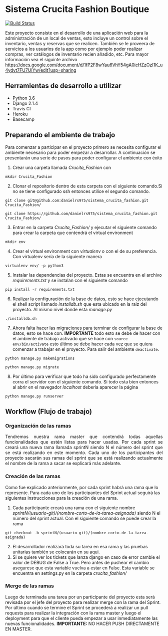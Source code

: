 Sistema Crucita Fashion Boutique
================================
[![Build Status](https://travis-ci.com/danielrs975/sistema_crucita_fashion.svg?branch=master)](https://travis-ci.com/danielrs975/sistema_crucita_fashion)

  Este proyecto consiste en el desarrollo de una aplicación web para la administración de un local de ventas, esto incluye un control sobre el inventario, ventas y reservas que se realicen. También se le proveera de servicios a los usuarios de la app como por ejemplo poder realizar compras, ver catálogos de inventario recien añadido, etc. Para mayor información vea el siguinte archivo https://docs.google.com/document/d/1fP2F8wYau6VhY54gA0icHZzOzI1K_u4ydvt7FU7UIYw/edit?usp=sharing

Herramientas de desarrollo a utilizar
-------------------------------------
* Python 3.6
* Django 2.1.4
* Travis CI
* Heroku
* Basecamp

Preparando el ambiente de trabajo
---------------------------------
  Para comenzar a participar en el proyecto primero se necesita configurar el ambiente necesario para poder empezar a desarrollar. A continuación se presentarán una serie de pasos para poder configurar el ambiente con éxito

  1. Crear una carpeta llamada *Crucita_Fashion* con 
  ```shell
  mkdir Crucita_Fashion
  ```
  2. Clonar el repositorio dentro de esta carpeta con el siguiente comando.Si no se tiene configurado ssh entonces utilice el segundo comando.
  ```shell
  git clone git@github.com:danielrs975/sistema_crucita_fashion.git Crucita_Fashion/
  ```
 
  ```shell
  git clone https://github.com/danielrs975/sistema_crucita_fashion.git Crucita_Fashion/
  ```
  3. Entrar en la carpeta *Crucita_Fashion/* y ejecutar el siguiente comando para crear la carpeta que contendrá el virtual environment
  ```shell
  mkdir env
  ```
  4. Crear el virtual environment con *virtualenv* o con el de su preferencia. Con virtualenv sería de la siguiente manera
  ```shell
  virtualenv env/ -p python3
  ```
  5. Instalar las dependencias del proyecto. Estas se encuentra en el archivo *requirements.txt* y se instalan con el siguiente comando
  ```shell
  pip install -r requirements.txt
  ```
  6. Realizar la configuración de la base de datos, esto se hace ejecutando el shell script llamado *installdb.sh* que esta ubicado en la raiz del proyecto. Al mismo nivel donde esta *manage.py*
  ```shell
  ./installdb.sh
  ```
  7. Ahora falta hacer las migraciones para terminar de configurar la base de datos, esto se hace con. **IMPORTANTE** todo esto se debe de hacer con el ambiente de trabajo activado que se hace con ```source env/bin/activate``` esto último se debe hacer cada vez que se quiera comenzar a trabajar en el proyecto. Para salir del ambiente ```deactivate```.
  ```shell
  python manage.py makemigrations
  ```
  
  ```shell
  python manage.py migrate
  ```
  8. Por último para verificar que todo ha sido configurado perfectamente corra el servidor con el siguiente comando. Si todo esta bien entonces al abrir en el navegador *localhost* deberia aparecer la página
  ```shell
  python manage.py runserver
  ```

Workflow (Flujo de trabajo)
---------------------------
### Organización de las ramas
<div style="text-align: justify;">
  Tendremos nuestra rama master que contendrá todas aquellas funcionalidades que estén listas para hacer usadas. Por cada sprint se creará una nueva rama llamada sprintN siendo N el número del sprint que se está realizando en este momento. Cada uno de los participantes del proyecto sacarán sus ramas del sprint que se está realizando actualmente el nombre de la rama a sacar se explicará más adelante.
</div>

### Creación de las ramas
  Como fue explicado anteriormente, por cada sprint habrá una rama que lo represente. Para cada uno de los participantes del Sprint actual seguirá las siguientes instrucciones para la creación de una rama.
  1. Cada participante creará una rama con el siguiente nombre *sprintN/(usuario-git)/(nombre-corto-de-la-tarea-asignada)*  siendo N el número del sprint actual. Con el siguiente comando se puede crear la rama
  ```shell
  git checkout -b sprintN/(usuario-git)/(nombre-corto-de-la-tarea-asignada)
  ```
  2. El desarrollador realizará toda su tarea en esa rama y las pruebas unitarias también se colocarán en su aqui.
  3. Si se quiere ver los tickets que lanza django en caso de error cambie el valor de DEBUG de False a True. Pero antes de pushear el cambio asegurese que esta variable vuelva a estar en False. Esta variable se encuentra en settings.py en la carpeta *crucita_fashion/*
  
### Merge de las ramas
  Luego de terminada una tarea por un participante del proyecto esta será revisada por el jefe del proyecto para realizar merge con la rama del Sprint. Por último cuando se termine el Sprint se procederá a realizar un pull requests para realizar la integración con la rama master y luego el deployment para que el cliente pueda empezar a usar inmediatamente las nuevas funcionalidades. **IMPORTANTE:** NO HACER PUSH DIRECTAMENTE EN MASTER.
